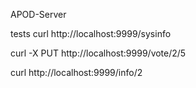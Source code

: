 APOD-Server

tests
curl http://localhost:9999/sysinfo 

curl -X PUT http://localhost:9999/vote/2/5

curl http://localhost:9999/info/2
